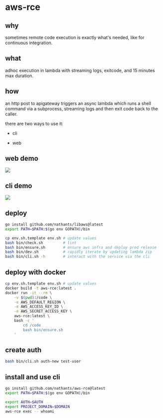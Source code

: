 # aws-rce

## why

sometimes remote code execution is exactly what's needed, like for continuous integration.

## what

adhoc execution in lambda with streaming logs, exitcode, and 15 minutes max duration.

## how

an http post to apigateway triggers an async lambda which runs a shell command via a subprocess, streaming logs and then exit code back to the caller.

there are two ways to use it:

- cli

- web

## web demo

![](https://github.com/nathants/aws-rce/raw/master/web.gif)

## cli demo

![](https://github.com/nathants/aws-rce/raw/master/cli.gif)

## deploy

```bash
go install github.com/nathants/libaws@latest
export PATH=$PATH:$(go env GOPATH)/bin

cp env.sh.template env.sh # update values
bash bin/check.sh         # lint
bash bin/ensure.sh        # ensure aws infra and deploy prod release
bash bin/dev.sh           # rapidly iterate by updating lambda zip
bash bin/cli.sh -h        # interact with the service via the cli
```

## deploy with docker

```bash
cp env.sh.template env.sh # update values
docker build -t aws-rce:latest .
docker run -it --rm \
    -v $(pwd):/code \
    -e AWS_DEFAULT_REGION \
    -e AWS_ACCESS_KEY_ID \
    -e AWS_SECRET_ACCESS_KEY \
    aws-rce:latest \
    bash -c '
        cd /code
        bash bin/ensure.sh
    '
```

## create auth

```bash
bash bin/cli.sh auth-new test-user
```

## install and use cli

```bash
go install github.com/nathants/aws-rce@latest
export PATH=$PATH:$(go env GOPATH)/bin

export AUTH=$AUTH
export PROJECT_DOMAIN=$DOMAIN
aws-rce exec -- whoami
```

